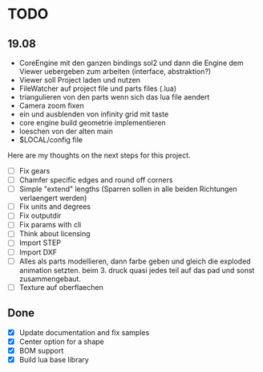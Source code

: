 # TODO

## 19.08

- CoreEngine mit den ganzen bindings sol2 und dann die Engine dem Viewer uebergeben zum arbeiten (interface, abstraktion?)
- Viewer soll Project laden und nutzen
- FileWatcher auf project file und parts files (.lua)
- triangulieren von den parts wenn sich das lua file aendert
- Camera zoom fixen
- ein und ausblenden von infinity grid mit taste
- core engine build geometrie implementieren
- loeschen von der alten main
- $LOCAL/config file

Here are my thoughts on the next steps for this project.

- [ ] Fix gears
- [ ] Chamfer specific edges and round off corners
- [ ] Simple "extend" lengths (Sparren sollen in alle beiden Richtungen verlaengert werden)
- [ ] Fix units and degrees
- [ ] Fix outputdir
- [ ] Fix params with cli
- [ ] Think about licensing
- [ ] Import STEP
- [ ] Import DXF
- [ ] Alles als parts modellieren, dann farbe geben und gleich die exploded animation setzten. beim 3. druck quasi jedes teil auf das pad und sonst zusammengebaut.
- [ ] Texture auf oberflaechen

## Done

- [x] Update documentation and fix samples
- [x] Center option for a shape
- [x] BOM support
- [x] Build lua base library

